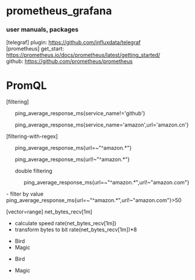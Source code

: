 # prometheus_grafana
### user manuals, packages

[telegraf]
plugin:
  https://github.com/influxdata/telegraf
<br />
[prometheus]
get_start:
  https://prometheus.io/docs/prometheus/latest/getting_started/
  <br />
github:
  https://github.com/prometheus/prometheus


# PromQL
[filtering]
<ol>ping_average_response_ms{service_name!='github'}</ol>
<ol>ping_average_response_ms{service_name='amazon',url='amazon.cn'}</ol>

[filtering-with-regex]
<ol>ping_average_response_ms{url=~"^amazon.*"}</ol>
<ol>ping_average_response_ms{url!~"^amazon.*"}</ol>
<ol>double filtering
  <ol>ping_average_response_ms{url=~"^amazon.*",url!~"amazon.com"}</ol>
  </ol>
- filter by value
ping_average_response_ms{url=~"^amazon.*",url!~"amazon.com"}>50
<br />

[vector=range]
net_bytes_recv[1m]
- calculate speed
rate(net_bytes_recv[1m])
- transform bytes to bit
rate(net_bytes_recv[1m])*8

<ul>
<li>Bird</li>
<li>Magic</li>
</ul>

<ul>
<li><p>Bird</p></li>
<li><p>Magic</p></li>
</ul>
